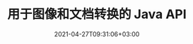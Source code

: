 ---
############################# Static ############################
layout: "product"
date: 2021-04-27T09:31:06+03:00
draft: false

product: "Conversion"
product_tag: "conversion"
platform: "Java"
platform_tag: "java"

############################# Head ############################
head_title: "Java 文档转换 API |转换 PDF Word Excel PPTX HTML 图像"
head_description: "Java 文档转换 API。转换 PDF Word DOC DOCX、Excel 工作表、PPT PPTX、HTML、PSD、MPT MPP、电子邮件 MSG EMLX、XML 和图像文件格式."

############################# Header ############################
title: "用于图像和文档转换的 Java API"
description: "用于在 Java 应用程序中集成文档转换功能的原生 Java API，支持 80 多种文档和图像文件格式."
button:
    enable: true
    icon: "fas fa-arrow-down"
    label: "下载免费试用版"
    link: "https://downloads.groupdocs.com/conversion/java"

############################# SubMenu ############################
submenu:
    enable: true
    
    left:
        img_alt: "GroupDocs.Conversion for Java"
        image: "/border/groupdocs-conversion-java.svg"
        product: "GroupDocs.Conversion"
        platform: "Java"

    middle:
        button:
            # button loop
            - link: "#overview"
              text: "概述"

            # button loop
            - link: "#features"
              text: "特征"

            # button loop
            - link: "#support"
              text: "Support"

            # button loop
            - link: "https://products.groupdocs.app/conversion"
              text: "Live Demo"

            # button loop
            - link: "https://purchase.groupdocs.com/pricing/conversion/java"
              text: "价钱"

    right:
        link_download: "https://downloads.groupdocs.com/conversion"
        link_learn: "https://docs.groupdocs.com/conversion/java/"
        link_buy: "https://purchase.groupdocs.com"

############################# 概述 ############################
overview:
    enable: true
    content: |
      GroupDocs.Conversion for Java 结合了一组强大的文档转换 API，可以在您的 Java 应用程序中显示图像和文档格式，而无需安装额外的软件。它原生光栅化文档并将它们转换为 SVG + HTML + CSS 以提高文档查看质量，同时提供真实文本、高保真输出。使用文档渲染 API - 快速查看 PDF、HTML、XML、软件办公 Word、Excel 工作表、PowerPoint 演示文稿、Outlook 电子邮件、Visio 图表、项目、元文件、图像和各种其他文件格式，轻松且减少编程风险。它还可以显示受密码保护的文件，并允许您在渲染后将文档表示为 HTML、图像或 PDF 形式。我们的文件转换库是完全可定制的，因为它允许您显示整个文档，或部分渲染它以加快处理过程。通过 GroupDocs.Conversion for Java API，您可以查看页面、电子表格中的特定单元格范围，甚至可以以 PDF 和 CAD 等格式呈现单个文档层。  
        
      GroupDocs.Conversion for Java API 允许您为支持的文件格式呈现带有/不带有注释或注释的文档。它还使您能够添加自定义字体目录并提取基本文档信息，例如 FileType、Extension、Name、PageCount 等。
        
      GroupDocs.Conversion for Java 与所有 Java 版本兼容，并支持能够运行 Java 运行时的流行操作系统（Windows、Linux、macOS）。

    tabs:
      enable: true   
      
      ## TAB ONE ##
      tab_one:
        description: |
          以下是 Java 的 GroupDocs.Conversion 的概述：

        right:
          enable: true
          icon: "fab fa-html5"
          title: "概述"
          content: |
            * 自动检测文件类型
            * 转换文档
            * 转换电子表格
            * 转换演示文稿
            * 转换 PDF 文档
            * 转换光栅图像
            * 转换 HTML 文档
            * 转换 PSD 文件
            * 转换 CAD 文档
            * 配置水印
            * 应用密码保护
            * 定制转换
      
      ## TAB TWO ##
      tab_two:
        description: |
          GroupDocs.Conversion for Java 支持在所有流行和常用的 [文档文件格式](https://docs.groupdocs.com/conversion/java/supported-document-formats/) 之间进行转换。

        left:
          enable: true
          table:
            # table loop
            - title: "转换自："
              content: |
                * **Documentos**: DOC, DOCX, DOCM, DOT, DOTX, DOTM, RTF, TXT, ODT, OTT
                * **Hojas de cálculo**: XLS, XLSX, XLSM, XLSB, XLT, XLTX, XLTM, XLAM, CSV, XLS2003, Excel95, ODS, TSV, FODS
                * **Presentaciones**: PPT, PPTX, PPS, PPSX, ODP, POT, POTM, POTX, PPTM, PPSM
                * **Imágenes**: TIF, TIFF, JPG, JPEG, PNG, GIF, BMP, ICO, CMX, DIB, JPC, JPEG2000, JPEG-LS
                * **Portátil**: PDF, XPS, OXPS, EPUB
                * **PostScript**: EPS, PS, PSL
                * **HTML**: HTM, HTML, MHTML
                * **Diagramas**: VSD, VSDX, VSS, VST, VSX, VTX, VDW, VDX, SVG, VSDM, VSSM, VSTM
                * **Proyecto**: MPT, MPP, MPX
                * **Perspectiva**: PST, OST
                * **Correo electrónico**: MSG, EML, EMLX
                * **AutoCAD**: DXF, DWG, DWT, STL, DWF, IFC
                * **Postscript**: EPS, PS, PSL, CGM
                * **CorelDRAW**: CDR
                * **XML**: XSLT
                * **Látex**: Látex
                * **Otro**: VCF, OTG, MD

        right:
          enable: true
          table:
            # table loop
            - title: "转换成："
              content: |
                * **Documentos**: DOC, DOCX, DOCM, DOT, DOTX, DOTM, RTF, TXT, ODT, OTT
                * **Hojas de cálculo**: XLS, XLSX, XLSM, XLSB, CSV, XLS2003, TSV, XLTX, ODS, XLAM, FODS, DIF, SXC
                * **Presentaciones**: PPT, PPTX, PPS, PPSX, ODP, POTX, POTM, PPTM, PPSM, FODP
                * **Imágenes**: TIF, TIFF, JPG, JPEG, PNG, GIF, BMP, ICO, JPEG2000
                * **Metarchivos**: EMF, WMF, EMZ, WMZ
                * **Diagramas**: SVGZ
                * **Portátil**: PDF, XPS
                * **HTML**: HTM, HTML, MHTML
                * **Otro**: MD

      ## TAB THREE ##
      tab_three:
        description: |
          GroupDocs.Conversion for Java 支持以下框架、框架和包管理:
        
        left:
          enable: true
          table:
            # table loop
            - icon: "fab fa-windows"
              title: "操作系统"
              content: |
                * Microsoft Windows Desktop
                * Microsoft Windows Server
                * Linux
                * MacOS

            # table loop
            - icon: "fas fa-code"
              title: "支持的框架"
              content: |
                * Java 7 (1.7) 及更高版本

        right:
          enable: true
          table:
            # table loop
            - icon: "fas fa-cogs"
              title: "开发环境"
              content: |
                * NetBeans
                * IntelliJ IDEA
                * Eclipse
            # table loop
            - icon: "fas fa-tools"
              title: "构建自动化工具"
              content: |
                * Maven

############################# 特征 ############################
features:
    enable: true
    title: "GroupDocs.Conversion for Java 功能"

    feature:
      # feature loop
      - icon: "fas fa-copy"
        content: "易于集成 & Metered Licensing"

      # feature loop
      - icon: "fas fa-eye"
        content: "转换为文字、幻灯片或单元格时应用默认缩放"

      # feature loop
      - icon: "fas fa-bolt"
        content: "转换到/从最流行的光栅图像格式 & 指定图像 DPI、高度和宽度"
      
      # feature loop
      - icon: "fas fa-file-powerpoint"
        content: "能够在转换时对 PDF 进行灰度化、旋转 PDF 和图像"

      # feature loop
      - icon: "fas fa-code"
        content: "在转换后的文档中设置和指定水印作为背景"

      # feature loop
      - icon: "fas fa-cloud"
        content: "水印 水印透明度和自定义字体目录"

      # feature loop
      - icon: "fas fa-remove-format"
        content: "在转换文档和电子表格时指定默认字体以替换缺失的字体"

      # feature loop
      - icon: "fas fa-comment-slash"
        content: "将输出转换为路径或 IO 流"

      # feature loop
      - icon: "fas fa-location-arrow"
        content: "在转换期间从幻灯片中删除注释并在转换电子表格时保留网格线"

      # feature loop
      - icon: "fas fa-border-all"
        content: "在电子表格中指定单元格范围以将文档的特定页面转换为 PDF"

      # feature loop
      - icon: "fas fa-wrench"
        content: "通过跳过空行和空列转换电子表格并显示隐藏的工作表"

      # feature loop
      - icon: "fas fa-columns"
        content: "在转换期间计算文档的总页数并指定文档密码"

      # feature loop
      - icon: "fas fa-file-word"
        content: "删除 PDF 注释的选项"

      # feature loop
      - icon: "fas fa-envelope"
        content: "在流式转换期间自动检测源文档类型并获取所有可能的转换"

      # feature loop
      - icon: "fas fa-print"
        content: "在 HTML 转换期间获取单独流中的每个页面"

      # feature loop
      - icon: "fas fa-file-archive"
        content: "使用跟踪更改和显示/隐藏标记转换 Word 文档"

      # feature loop
      - icon: "fas fa-lock"
        content: "获取 CAD 文档类型的所有布局并指定要从 CAD 文档转换的布局"

      # feature loop
      - icon: "fas fa-file-code"
        content: "从 CAD 文档中为每个布局设置特定的宽度和高度"
      
      # feature loop
      - icon: "fas fa-fill-drip"
        content: "从电子邮件转换时设置 SENT 字段的时区"

      # feature loop
      - icon: "fas fa-file-excel"
        content: "将多页 TIFF 图像文件转换为 PDF"

      # feature loop
      - icon: "fas fa-heading"
        content: "将文档转换为图像时调整亮度、对比度和 Gamma"

      # feature loop
      - icon: "fas fa-project-diagram"
        content: "无需转换即可转换 XML 文档"

      # feature loop
      - icon: "fas fa-cube"
        content: "从邮件文档转换附件"

    more_feature:
      # more_feature_loop
      - title: "从 URL 或路径读取文档进行转换"
        content: |
          使用 GroupDocs.Conversion for Java API，您可以从文件路径和 URL 读取输入文档。虽然您可以将输出文档保存为文件或将输出直接发送到流中。
      
      # more_feature_loop
      - title: "使用 Java 轻松进行文档格式转换"
        content: |
          您可以使用 GroupDocs.Conversion for Java API 转换多种文档类型的文件格式。在这里，您将看到几行代码来使用 Java 执行基本的文档转换。

          ```java
          ConversionConfig config = new ConversionConfig();
          // 设置存储文件夹
          config.setStoragePath(storagePath);

          ConversionHandler conversionHandler = new ConversionHandler(config);
          ImageSaveOptions saveOptions = new ImageSaveOptions();
          saveOptions.setConvertFileType(ImageSaveOptions.ImageFileType.PSD);
          PsdOptions psdOptions = new PsdOptions();
          psdOptions.setColorMode(PsdOptions.ColorModes.GRAYSCALE);
          psdOptions.setCompressionMethod(PsdOptions.CompressionMethods.RAW);
          ConvertedDocument result = conversionHandler. convert(sourceFileName, saveOptions);
          result.save(sourceFileName + "." + result.getFileType());
          ```

      # more_feature_loop
      - title: "全面的技术支持"
        content: "GroupDocs.Conversion for Java 是一个简单而直接的 API，您可以很容易地将其集成到基于 Java 的应用程序中。但是，为了让您立即启动并运行，我们还提供易于遵循的代码示例和全面的 API 文档."

############################# Support ############################
support:
    enable: true

############################# Solutions ############################
solutions:
    enable: true
    title: "GroupDocs.Conversion 为其他流行的开发环境提供文档查看 API"

    solution:
        # solution loop
        - img_alt: "GroupDocs.Conversion for .NET"
          image: "/border/groupdocs-conversion-net.svg"
          product: "GroupDocs.Conversion"
          platform: ".NET"
          link: "/conversion/net/"

############################# Back to top ###############################
back_to_top:
  enable: true
---